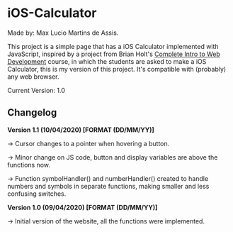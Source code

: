 # iOS-Calculator

Made by: Max Lucio Martins de Assis.

This project is a simple page that has a iOS Calculator implemented with JavaScript, inspired by a project from Brian Holt's [Complete Intro to Web Development](https://frontendmasters.com/courses/web-development-v2/) course, in which the students are asked to make a iOS Calculator, this is my version of this project. It's compatible with (probably) any web browser.

Current Version: 1.0

## Changelog

**Version 1.1 (10/04/2020) [FORMAT (DD/MM/YY)]**

-> Cursor changes to a pointer when hovering a button.

-> Minor change on JS code, button and display variables are above the functions now.

-> Function symbolHandler() and numberHandler() created to handle numbers and symbols in separate functions, making smaller and less confusing switches.

**Version 1.0 (09/04/2020) [FORMAT (DD/MM/YY)]**

-> Initial version of the website, all the functions were implemented.
